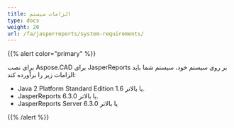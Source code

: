 ```yaml
---
title: الزامات سیستم
type: docs
weight: 20
url: /fa/jasperreports/system-requirements/
---
```


{{% alert color="primary" %}}

برای نصب Aspose.CAD برای JasperReports بر روی سیستم خود، سیستم شما باید الزامات زیر را برآورده کند:

- Java 2 Platform Standard Edition 1.6 یا بالاتر.
- JasperReports 6.3.0 یا بالاتر.
- JasperReports Server 6.3.0 یا بالاتر

{{% /alert %}}
